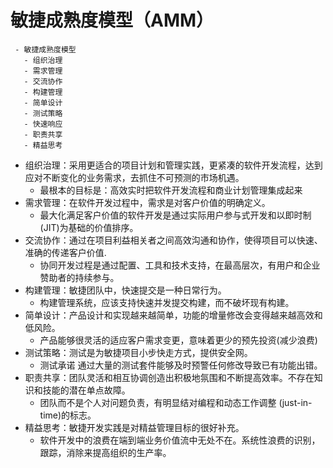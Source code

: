 # 敏捷成熟度模型（AMM）

```maturity
 - 敏捷成熟度模型
   - 组织治理
   - 需求管理
   - 交流协作
   - 构建管理
   - 简单设计
   - 测试策略
   - 快速响应
   - 职责共享
   - 精益思考
```

- 组织治理：采用更适合的项目计划和管理实践，更紧凑的软件开发流程，达到应对不断变化的业务需求，去抓住不可预测的市场机遇。
  - 最根本的目标是：高效实时把软件开发流程和商业计划管理集成起来
- 需求管理：在软件开发过程中，需求是对客户价值的明确定义。
  - 最大化满足客户价值的软件开发是通过实际用户参与式开发和以即时制(JIT)为基础的价值排序。
- 交流协作：通过在项目利益相关者之间高效沟通和协作，使得项目可以快速、准确的传递客户价值.
  - 协同开发过程是通过配置、工具和技术支持，在最高层次，有用户和企业赞助者的持续参与。
- 构建管理：敏捷团队中，快速提交是一种日常行为。
  - 构建管理系统，应该支持快速并发提交构建，而不破坏现有构建。
- 简单设计：产品设计和实现越来越简单，功能的增量修改会变得越来越高效和低风险。
  - 产品能够很灵活的适应客户需求变更，意味着更少的预先投资(减少浪费)
- 测试策略：测试是为敏捷项目小步快走方式，提供安全网。
  - 测试承诺 通过大量的测试套件能够及时预警任何修改导致已有功能出错。
- 职责共享：团队灵活和相互协调创造出积极地氛围和不断提高效率。不存在知识和技能的潜在单点故障。
  - 团队而不是个人对问题负责，有明显结对编程和动态工作调整 (just-in-time)的标志。
- 精益思考：敏捷开发实践是对精益管理目标的很好补充。
  - 软件开发中的浪费在端到端业务价值流中无处不在。系统性浪费的识别，跟踪，消除来提高组织的生产率。
